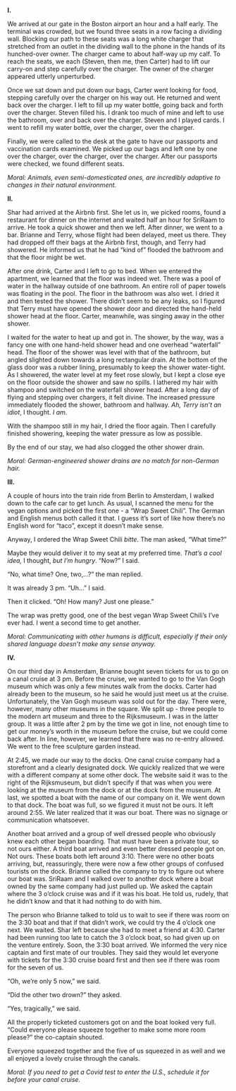 <!---
--- !Metadata
slug: europe
title: "My Trip to Europe: The Insignificant Details"
description: The parts you didn't think you didn't want to hear about
show_on_home_page: True
filename: Europe
--->

**I.**

We arrived at our gate in the Boston airport an hour and a half early. The terminal was crowded, but we found three seats in a row facing a dividing wall. Blocking our path to these seats was a long white charger that stretched from an outlet in the dividing wall to the phone in the hands of its hunched-over owner. The charger came to about half-way up my calf. To reach the seats, we each (Steven, then me, then Carter) had to lift our carry-on and step carefully over the charger. The owner of the charger appeared utterly unperturbed.

Once we sat down and put down our bags, Carter went looking for food, stepping carefully over the charger on his way out. He returned and went back over the charger. I left to fill up my water bottle, going back and forth over the charger. Steven filled his. I drank too much of mine and left to use the bathroom, over and back over the charger. Steven and I played cards. I went to refill my water bottle, over the charger, over the charger.

Finally, we were called to the desk at the gate to have our passports and vaccination cards examined. We picked up our bags and left one by one over the charger, over the charger, over the charger. After our passports were checked, we found different seats.

_Moral: Animals, even semi-domesticated ones, are incredibly adaptive to changes in their natural environment._

**II.**

Shar had arrived at the Airbnb first. She let us in, we picked rooms, found a restaurant for dinner on the internet and waited half an hour for SriRaam to arrive. He took a quick shower and then we left. After dinner, we went to a bar. Brianne and Terry, whose flight had been delayed, meet us there. They had dropped off their bags at the Airbnb first, though, and Terry had showered. He informed us that he had “kind of” flooded the bathroom and that the floor might be wet.

After one drink, Carter and I left to go to bed. When we entered the apartment, we learned that the floor was indeed wet. There was a pool of water in the hallway outside of one bathroom. An entire roll of paper towels was floating in the pool. The floor in the bathroom was also wet. I dried it and then tested the shower. There didn’t seem to be any leaks, so I figured that Terry must have opened the shower door and directed the hand-held shower head at the floor. Carter, meanwhile, was singing away in the other shower.

I waited for the water to heat up and got in. The shower, by the way, was a fancy one with one hand-held shower head and one overhead “waterfall” head. The floor of the shower was level with that of the bathroom, but angled slighted down towards a long rectangular drain. At the bottom of the glass door was a rubber lining, presumably to keep the shower water-tight. As I showered, the water level at my feet rose slowly, but I kept a close eye on the floor outside the shower and saw no spills. I lathered my hair with shampoo and switched on the waterfall shower head. After a long day of flying and stepping over chargers, it felt divine. The increased pressure immediately flooded the shower, bathroom and hallway. _Ah, Terry isn’t an idiot_, I thought. _I am_.

With the shampoo still in my hair, I dried the floor again. Then I carefully finished showering, keeping the water pressure as low as possible.

By the end of our stay, we had also clogged the other shower drain.

_Moral: German-engineered shower drains are no match for non-German hair._

**III.**

A couple of hours into the train ride from Berlin to Amsterdam, I walked down to the cafe car to get lunch. As usual, I scanned the menu for the vegan options and picked the first one - a “Wrap Sweet Chili”. The German and English menus both called it that. I guess it’s sort of like how there’s no English word for “taco”, except it doesn’t make sense.

Anyway, I ordered the Wrap Sweet Chili _bitte_. The man asked, “What time?”

Maybe they would deliver it to my seat at my preferred time. _That’s a cool idea,_ I thought, _but I’m hungry_. “Now?” I said.

“No, what time? One, two,…?” the man replied.

It was already 3 pm. “Uh…” I said.

Then it clicked. “Oh! How many? Just one please.”

The wrap was pretty good, one of the best vegan Wrap Sweet Chili’s I’ve ever had. I went a second time to get another.

_Moral: Communicating with other humans is difficult, especially if their only shared language doesn’t make any sense anyway._

**IV.**

On our third day in Amsterdam, Brianne bought seven tickets for us to go on a canal cruise at 3 pm. Before the cruise, we wanted to go to the Van Gogh museum which was only a few minutes walk from the docks. Carter had already been to the museum, so he said he would just meet us at the cruise. Unfortunately, the Van Gogh museum was sold out for the day. There were, however, many other museums in the square. We split up - three people to the modern art museum and three to the Rijksmuseum. I was in the latter group. It was a little after 2 pm by the time we got in line, not enough time to get our money’s worth in the museum before the cruise, but we could come back after. In line, however, we learned that there was no re-entry allowed. We went to the free sculpture garden instead.

At 2:45, we made our way to the docks. One canal cruise company had a storefront and a clearly designated dock. We quickly realized that we were with a different company at some other dock. The website said it was to the right of the Rijksmuseum, but didn’t specify if that was when you were looking at the museum from the dock or at the dock from the museum. At last, we spotted a boat with the name of our company on it. We went down to that dock. The boat was full, so we figured it must not be ours. It left around 2:55. We later realized that it was our boat. There was no signage or communication whatsoever.

Another boat arrived and a group of well dressed people who obviously knew each other began boarding. That must have been a private tour, so not ours either. A third boat arrived and even better dressed people got on. Not ours. These boats both left around 3:10. There were no other boats arriving, but, reassuringly, there were now a few other groups of confused tourists on the dock. Brianne called the company to try to figure out where our boat was. SriRaam and I walked over to another dock where a boat owned by the same company had just pulled up. We asked the captain where the 3 o’clock cruise was and if it was his boat. He told us, rudely, that he didn’t know and that it had nothing to do with him.

The person who Brianne talked to told us to wait to see if there was room on the 3:30 boat and that if that didn’t work, we could try the 4 o’clock one next. We waited. Shar left because she had to meet a friend at 4:30. Carter had been running too late to catch the 3 o’clock boat, so had given up on the venture entirely. Soon, the 3:30 boat arrived. We informed the very nice captain and first mate of our troubles. They said they would let everyone with tickets for the 3:30 cruise board first and then see if there was room for the seven of us.

“Oh, we’re only 5 now,” we said.

“Did the other two drown?” they asked.

“Yes, tragically,” we said.

All the properly ticketed customers got on and the boat looked very full. “Could everyone please squeeze together to make some more room please?” the co-captain shouted.

Everyone squeezed together and the five of us squeezed in as well and we all enjoyed a lovely cruise through the canals.

_Moral: If you need to get a Covid test to enter the U.S., schedule it for before your canal cruise._
